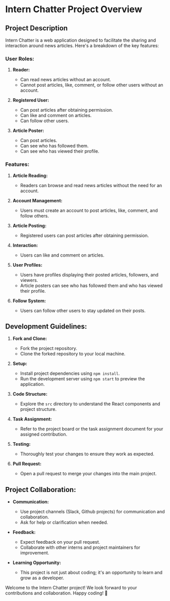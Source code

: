 # Intern Chatter Project Overview

## Project Description

Intern Chatter is a web application designed to facilitate the sharing and interaction around news articles. Here's a breakdown of the key features:

### User Roles:

1. **Reader:**

   - Can read news articles without an account.
   - Cannot post articles, like, comment, or follow other users without an account.

2. **Registered User:**

   - Can post articles after obtaining permission.
   - Can like and comment on articles.
   - Can follow other users.

3. **Article Poster:**
   - Can post articles.
   - Can see who has followed them.
   - Can see who has viewed their profile.

### Features:

1. **Article Reading:**

   - Readers can browse and read news articles without the need for an account.

2. **Account Management:**

   - Users must create an account to post articles, like, comment, and follow others.

3. **Article Posting:**

   - Registered users can post articles after obtaining permission.

4. **Interaction:**

   - Users can like and comment on articles.

5. **User Profiles:**

   - Users have profiles displaying their posted articles, followers, and viewers.
   - Article posters can see who has followed them and who has viewed their profile.

6. **Follow System:**
   - Users can follow other users to stay updated on their posts.

## Development Guidelines:

1. **Fork and Clone:**

   - Fork the project repository.
   - Clone the forked repository to your local machine.

2. **Setup:**

   - Install project dependencies using `npm install`.
   - Run the development server using `npm start` to preview the application.

3. **Code Structure:**

   - Explore the `src` directory to understand the React components and project structure.

4. **Task Assignment:**

   - Refer to the project board or the task assignment document for your assigned contribution.

5. **Testing:**

   - Thoroughly test your changes to ensure they work as expected.

6. **Pull Request:**
   - Open a pull request to merge your changes into the main project.

## Project Collaboration:

- **Communication:**

  - Use project channels (Slack, Github projects) for communication and collaboration.
  - Ask for help or clarification when needed.

- **Feedback:**

  - Expect feedback on your pull request.
  - Collaborate with other interns and project maintainers for improvement.

- **Learning Opportunity:**
  - This project is not just about coding; it's an opportunity to learn and grow as a developer.

Welcome to the Intern Chatter project! We look forward to your contributions and collaboration. Happy coding! 🚀
